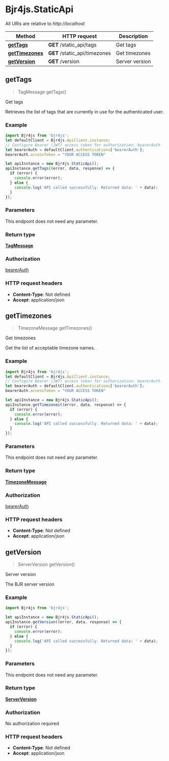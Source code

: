 # Bjr4js.StaticApi

All URIs are relative to *http://localhost*

Method | HTTP request | Description
------------- | ------------- | -------------
[**getTags**](StaticApi.md#getTags) | **GET** /static_api/tags | Get tags
[**getTimezones**](StaticApi.md#getTimezones) | **GET** /static_api/timezones | Get timezones
[**getVersion**](StaticApi.md#getVersion) | **GET** /version | Server version



## getTags

> TagMessage getTags()

Get tags

Retrieves the list of tags that are currently in use for the authenticated user.

### Example

```javascript
import Bjr4js from 'bjr4js';
let defaultClient = Bjr4js.ApiClient.instance;
// Configure Bearer (JWT) access token for authorization: bearerAuth
let bearerAuth = defaultClient.authentications['bearerAuth'];
bearerAuth.accessToken = "YOUR ACCESS TOKEN"

let apiInstance = new Bjr4js.StaticApi();
apiInstance.getTags((error, data, response) => {
  if (error) {
    console.error(error);
  } else {
    console.log('API called successfully. Returned data: ' + data);
  }
});
```

### Parameters

This endpoint does not need any parameter.

### Return type

[**TagMessage**](TagMessage.md)

### Authorization

[bearerAuth](../README.md#bearerAuth)

### HTTP request headers

- **Content-Type**: Not defined
- **Accept**: application/json


## getTimezones

> TimezoneMessage getTimezones()

Get timezones

Get the list of acceptable timezone names.

### Example

```javascript
import Bjr4js from 'bjr4js';
let defaultClient = Bjr4js.ApiClient.instance;
// Configure Bearer (JWT) access token for authorization: bearerAuth
let bearerAuth = defaultClient.authentications['bearerAuth'];
bearerAuth.accessToken = "YOUR ACCESS TOKEN"

let apiInstance = new Bjr4js.StaticApi();
apiInstance.getTimezones((error, data, response) => {
  if (error) {
    console.error(error);
  } else {
    console.log('API called successfully. Returned data: ' + data);
  }
});
```

### Parameters

This endpoint does not need any parameter.

### Return type

[**TimezoneMessage**](TimezoneMessage.md)

### Authorization

[bearerAuth](../README.md#bearerAuth)

### HTTP request headers

- **Content-Type**: Not defined
- **Accept**: application/json


## getVersion

> ServerVersion getVersion()

Server version

The BJR server version

### Example

```javascript
import Bjr4js from 'bjr4js';

let apiInstance = new Bjr4js.StaticApi();
apiInstance.getVersion((error, data, response) => {
  if (error) {
    console.error(error);
  } else {
    console.log('API called successfully. Returned data: ' + data);
  }
});
```

### Parameters

This endpoint does not need any parameter.

### Return type

[**ServerVersion**](ServerVersion.md)

### Authorization

No authorization required

### HTTP request headers

- **Content-Type**: Not defined
- **Accept**: application/json

